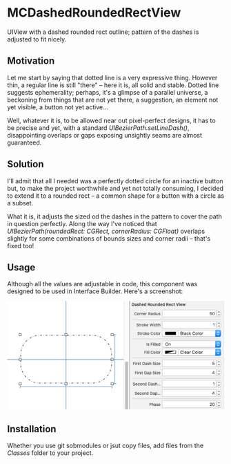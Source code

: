 # MCDashedRoundedRectView

UIView with a dashed rounded rect outline; pattern of the dashes is adjusted to fit nicely.

## Motivation

Let me start by saying that dotted line is a very expressive thing. However thin, a regular line is still "there" – here it is, all solid and stable. Dotted line suggests ephemerality; perhaps, it's a glimpse of a parallel universe, a beckoning from things that are not yet there, a suggestion, an element not yet visible, a button not yet active...

Well, whatever it is, to be allowed near out pixel-perfect designs, it has to be precise and yet, with a standard *UIBezierPath.setLineDash()*, disappointing overlaps or gaps  exposing unsightly seams are almost guaranteed.

## Solution

I'll admit that all I needed was a perfectly dotted circle for an inactive button but, to make the project worthwhile and yet not totally consuming, I decided to extend it to a rounded rect – a common shape for a button with a circle as a subset.

What it is, it adjusts the sized od the dashes in the pattern to cover the path in question perfectly. Along the way I've noticed that *UIBezierPath(roundedRect: CGRect, cornerRadius: CGFloat)* overlaps slightly for some combinations of bounds sizes and corner radii – that's fixed too!

## Usage

Although all the values are adjustable in code, this component was designed to be used in Interface Builder. Here's a screenshot:

![](IB.png)

## Installation

Whether you use git sobmodules or jsut copy files, add files from the _Classes_ folder to your project.